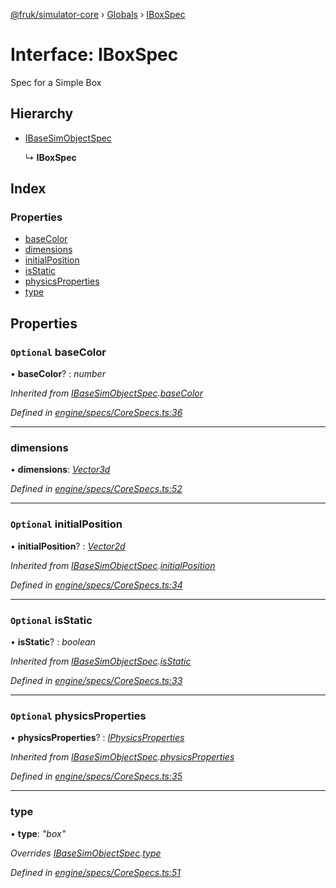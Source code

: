 [@fruk/simulator-core](../README.md) › [Globals](../globals.md) › [IBoxSpec](iboxspec.md)

# Interface: IBoxSpec

Spec for a Simple Box

## Hierarchy

* [IBaseSimObjectSpec](ibasesimobjectspec.md)

  ↳ **IBoxSpec**

## Index

### Properties

* [baseColor](iboxspec.md#optional-basecolor)
* [dimensions](iboxspec.md#dimensions)
* [initialPosition](iboxspec.md#optional-initialposition)
* [isStatic](iboxspec.md#optional-isstatic)
* [physicsProperties](iboxspec.md#optional-physicsproperties)
* [type](iboxspec.md#type)

## Properties

### `Optional` baseColor

• **baseColor**? : *number*

*Inherited from [IBaseSimObjectSpec](ibasesimobjectspec.md).[baseColor](ibasesimobjectspec.md#optional-basecolor)*

*Defined in [engine/specs/CoreSpecs.ts:36](https://github.com/zhiquanyeo/SimulatorCore/blob/f1bf202/src/engine/specs/CoreSpecs.ts#L36)*

___

###  dimensions

• **dimensions**: *[Vector3d](../globals.md#vector3d)*

*Defined in [engine/specs/CoreSpecs.ts:52](https://github.com/zhiquanyeo/SimulatorCore/blob/f1bf202/src/engine/specs/CoreSpecs.ts#L52)*

___

### `Optional` initialPosition

• **initialPosition**? : *[Vector2d](../globals.md#vector2d)*

*Inherited from [IBaseSimObjectSpec](ibasesimobjectspec.md).[initialPosition](ibasesimobjectspec.md#optional-initialposition)*

*Defined in [engine/specs/CoreSpecs.ts:34](https://github.com/zhiquanyeo/SimulatorCore/blob/f1bf202/src/engine/specs/CoreSpecs.ts#L34)*

___

### `Optional` isStatic

• **isStatic**? : *boolean*

*Inherited from [IBaseSimObjectSpec](ibasesimobjectspec.md).[isStatic](ibasesimobjectspec.md#optional-isstatic)*

*Defined in [engine/specs/CoreSpecs.ts:33](https://github.com/zhiquanyeo/SimulatorCore/blob/f1bf202/src/engine/specs/CoreSpecs.ts#L33)*

___

### `Optional` physicsProperties

• **physicsProperties**? : *[IPhysicsProperties](iphysicsproperties.md)*

*Inherited from [IBaseSimObjectSpec](ibasesimobjectspec.md).[physicsProperties](ibasesimobjectspec.md#optional-physicsproperties)*

*Defined in [engine/specs/CoreSpecs.ts:35](https://github.com/zhiquanyeo/SimulatorCore/blob/f1bf202/src/engine/specs/CoreSpecs.ts#L35)*

___

###  type

• **type**: *"box"*

*Overrides [IBaseSimObjectSpec](ibasesimobjectspec.md).[type](ibasesimobjectspec.md#type)*

*Defined in [engine/specs/CoreSpecs.ts:51](https://github.com/zhiquanyeo/SimulatorCore/blob/f1bf202/src/engine/specs/CoreSpecs.ts#L51)*
